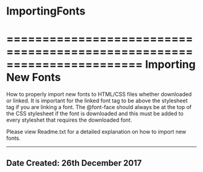 # ImportingFonts

=======================================================================
Importing New Fonts
=======================================================================

How to properly import new fonts to HTML/CSS files whether downloaded or linked.
It is important for the linked font tag to be above the stylesheet tag if you are linking a font.
The @font-face should always be at the top of the CSS stylesheet if the font is downloaded and this must be added to every styleshet that requires the downloaded font.

Please view Readme.txt for a detailed explanation on how to import new fonts.

-----------------------------------------------------------------------
Date Created: 26th December 2017
-----------------------------------------------------------------------